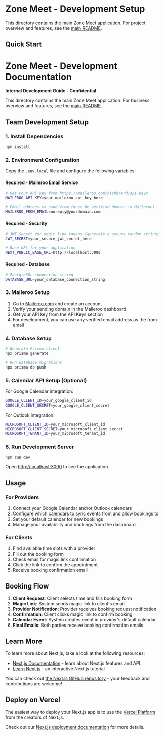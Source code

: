 # Zone Meet - Development Setup

This directory contains the main Zone Meet application. For project overview and features, see the [main README](../README.md).

## Quick Start

# Zone Meet - Development Documentation

**Internal Development Guide - Confidential**

This directory contains the main Zone Meet application. For business overview and features, see the [main README](../README.md).

## Team Development Setup

### 1. Install Dependencies

```bash
npm install
```

### 2. Environment Configuration

Copy the `.env.local` file and configure the following variables:

#### Required - Maileroo Email Service
```bash
# Get your API key from https://maileroo.com/dashboard/api-keys
MAILEROO_API_KEY=your_maileroo_api_key_here

# Email address to send from (must be verified domain in Maileroo)
MAILEROO_FROM_EMAIL=noreply@yourdomain.com
```

#### Required - Security
```bash
# JWT Secret for magic link tokens (generate a secure random string)
JWT_SECRET=your_secure_jwt_secret_here

# Base URL for your application
NEXT_PUBLIC_BASE_URL=http://localhost:3000
```

#### Required - Database
```bash
# PostgreSQL connection string
DATABASE_URL=your_database_connection_string
```

### 3. Maileroo Setup

1. Go to [Maileroo.com](https://maileroo.com) and create an account
2. Verify your sending domain in the Maileroo dashboard
3. Get your API key from the API Keys section
4. For development, you can use any verified email address as the from email

### 4. Database Setup

```bash
# Generate Prisma client
npx prisma generate

# Run database migrations
npx prisma db push
```

### 5. Calendar API Setup (Optional)

For Google Calendar integration:
```bash
GOOGLE_CLIENT_ID=your_google_client_id
GOOGLE_CLIENT_SECRET=your_google_client_secret
```

For Outlook integration:
```bash
MICROSOFT_CLIENT_ID=your_microsoft_client_id
MICROSOFT_CLIENT_SECRET=your_microsoft_client_secret
MICROSOFT_TENANT_ID=your_microsoft_tenant_id
```

### 6. Run Development Server

```bash
npm run dev
```

Open [http://localhost:3000](http://localhost:3000) to see the application.

## Usage

### For Providers
1. Connect your Google Calendar and/or Outlook calendars
2. Configure which calendars to sync events from and allow bookings to
3. Set your default calendar for new bookings
4. Manage your availability and bookings from the dashboard

### For Clients  
1. Find available time slots with a provider
2. Fill out the booking form
3. Check email for magic link confirmation
4. Click the link to confirm the appointment
5. Receive booking confirmation email

## Booking Flow

1. **Client Request**: Client selects time and fills booking form
2. **Magic Link**: System sends magic link to client's email
3. **Provider Notification**: Provider receives booking request notification
4. **Confirmation**: Client clicks magic link to confirm booking
5. **Calendar Event**: System creates event in provider's default calendar
6. **Final Emails**: Both parties receive booking confirmation emails

## Learn More

To learn more about Next.js, take a look at the following resources:

- [Next.js Documentation](https://nextjs.org/docs) - learn about Next.js features and API.
- [Learn Next.js](https://nextjs.org/learn) - an interactive Next.js tutorial.

You can check out [the Next.js GitHub repository](https://github.com/vercel/next.js) - your feedback and contributions are welcome!

## Deploy on Vercel

The easiest way to deploy your Next.js app is to use the [Vercel Platform](https://vercel.com/new?utm_medium=default-template&filter=next.js&utm_source=create-next-app&utm_campaign=create-next-app-readme) from the creators of Next.js.

Check out our [Next.js deployment documentation](https://nextjs.org/docs/app/building-your-application/deploying) for more details.
